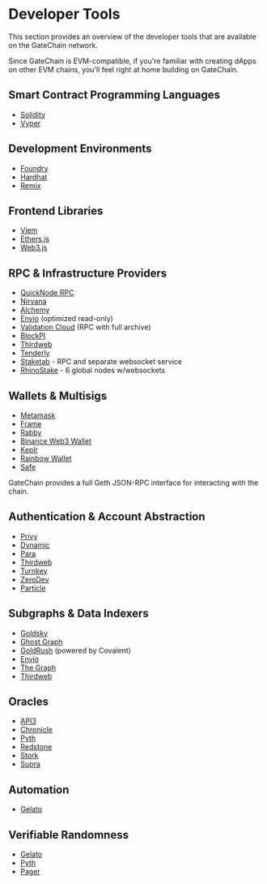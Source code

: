# Developer Tools

This section provides an overview of the developer tools that are available on the GateChain network.

Since GateChain is EVM-compatible, if you're familiar with creating dApps on other EVM chains, you'll feel right at home building on GateChain.

## Smart Contract Programming Languages

- [Solidity](https://docs.soliditylang.org/)
- [Vyper](https://docs.vyperlang.org/)

## Development Environments

- [Foundry](https://book.getfoundry.sh/)
- [Hardhat](https://hardhat.org/)
- [Remix](https://remix.ethereum.org/)

## Frontend Libraries

- [Viem](https://viem.sh/)
- [Ethers.js](https://docs.ethers.org/)
- [Web3.js](https://web3js.readthedocs.io/)

## RPC & Infrastructure Providers

- [QuickNode RPC](https://www.quicknode.com/)
- [Nirvana](https://nirvana.build/)
- [Alchemy](https://www.alchemy.com/)
- [Envio](https://envio.dev/) (optimized read-only)
- [Validation Cloud](https://validationcloud.io/) (RPC with full archive)
- [BlockPI](https://blockpi.io/)
- [Thirdweb](https://thirdweb.com/)
- [Tenderly](https://tenderly.co/)
- [Staketab](https://staketab.com/) - RPC and separate websocket service
- [RhinoStake](https://rhinostake.com/) - 6 global nodes w/websockets

## Wallets & Multisigs

- [Metamask](https://metamask.io/)
- [Frame](https://frame.sh/)
- [Rabby](https://rabby.io/)
- [Binance Web3 Wallet](https://www.binance.com/en/web3-wallet)
- [Keplr](https://www.keplr.app/)
- [Rainbow Wallet](https://rainbow.me/)
- [Safe](https://safe.global/)

GateChain provides a full Geth JSON-RPC interface for interacting with the chain.

## Authentication & Account Abstraction

- [Privy](https://www.privy.io/)
- [Dynamic](https://www.dynamic.xyz/)
- [Para](https://www.para.id/)
- [Thirdweb](https://thirdweb.com/)
- [Turnkey](https://turnkey.com/)
- [ZeroDev](https://zerodev.app/)
- [Particle](https://particle.network/)

## Subgraphs & Data Indexers

- [Goldsky](https://goldsky.com/)
- [Ghost Graph](https://ghostgraph.io/)
- [GoldRush](https://goldrush.zone/) (powered by Covalent)
- [Envio](https://envio.dev/)
- [The Graph](https://thegraph.com/)
- [Thirdweb](https://thirdweb.com/)

## Oracles

- [API3](https://api3.org/)
- [Chronicle](https://chronicle.io/)
- [Pyth](https://pyth.network/)
- [Redstone](https://redstone.finance/)
- [Stork](https://www.stork.network/)
- [Supra](https://supraoracles.com/)

## Automation

- [Gelato](https://www.gelato.network/)

## Verifiable Randomness

- [Gelato](https://www.gelato.network/)
- [Pyth](https://pyth.network/)
- [Pager](https://pager.gg/)
